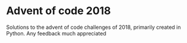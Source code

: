 # Advent of code 2018

Solutions to the advent of code challenges of 2018, primarily created in Python.
Any feedback much appreciated
